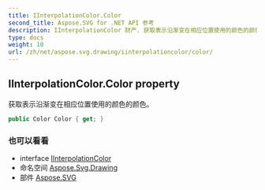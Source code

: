 ```yaml
---
title: IInterpolationColor.Color
second_title: Aspose.SVG for .NET API 参考
description: IInterpolationColor 财产. 获取表示沿渐变在相应位置使用的颜色的颜色
type: docs
weight: 10
url: /zh/net/aspose.svg.drawing/iinterpolationcolor/color/
---
```

## IInterpolationColor.Color property

获取表示沿渐变在相应位置使用的颜色的颜色。

```csharp
public Color Color { get; }
```

### 也可以看看

* interface [IInterpolationColor](../)
* 命名空间 [Aspose.Svg.Drawing](../../iinterpolationcolor/)
* 部件 [Aspose.SVG](../../../)


